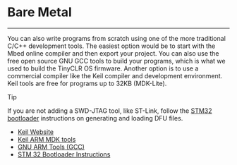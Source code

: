 # Bare Metal
---
You can also write programs from scratch using one of the more traditional C/C++ development tools. The easiest option would be to start with the Mbed online compiler and then export your project. You can also use the free open source GNU GCC tools to build your programs, which is what we used to build the TinyCLR OS firmware. Another option is to use a commercial compiler like the Keil compiler and development environment. Keil tools are free for programs up to 32KB (MDK-Lite).

> [!Tip]
> If you are not adding a SWD-JTAG tool, like ST-Link, follow the [STM32 bootloader](../../../hardware/loaders/stm32_bootloader.md) instructions on generating and loading DFU files. 

* [Keil Website](http://www.keil.com/)
* [Keil ARM MDK tools](http://www2.keil.com/mdk5)
* [GNU ARM Tools (GCC)](https://developer.arm.com/open-source/gnu-toolchain/gnu-rm/downloads)
* [STM 32 Bootloader Instructions](../../../hardware/loaders/stm32_bootloader.md)